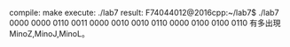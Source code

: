 compile: make
execute: ./lab7
result:
F74044012@2016cpp:~/lab7$ ./lab7
0000
0000
0110
0011
0000
0010
0010
0110
0000
0100
0100
0110
有多出現MinoZ,MinoJ,MinoL。
